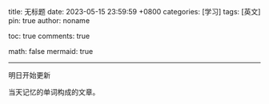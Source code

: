 

title: 无标题
date: 2023-05-15 23:59:59 +0800
categories: [学习]
tags: [英文]
pin: true
author: noname

toc: true
comments: true

math: false
mermaid: true



------



明日开始更新

当天记忆的单词构成的文章。